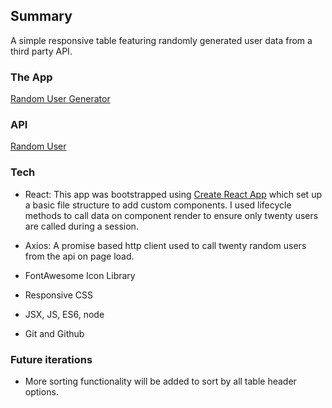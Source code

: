 ## Summary 

A simple responsive table featuring randomly generated user data from a third party API. 

### The App 
[Random User Generator](https://jeanadelaire.github.io/user-listing/)

### API
[Random User](https://randomuser.me/)

### Tech
- React: This app was bootstrapped using [Create React App](https://github.com/facebook/create-react-app) which set up a basic file structure to add custom components. I used lifecycle methods to call data on component render to ensure only twenty users are called during a session. 

- Axios: A promise based http client used to call twenty random users from the api on page load.  

- FontAwesome Icon Library 

- Responsive CSS 

- JSX, JS, ES6, node 

- Git and Github


### Future iterations 
- More sorting functionality will be added to sort by all table header options. 